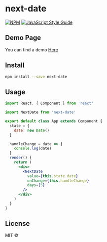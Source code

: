 # next-date

> 

[![NPM](https://img.shields.io/npm/v/next-date.svg)](https://www.npmjs.com/package/next-date) [![JavaScript Style Guide](https://img.shields.io/badge/code_style-standard-brightgreen.svg)](https://standardjs.com)

## Demo Page

You can find a demo [Here](https://vninni.github.io/next-date/)

## Install

```bash
npm install --save next-date
```

## Usage

```jsx
import React, { Component } from 'react'

import NextDate from 'next-date'

export default class App extends Component {
  state = {
    date: new Date()
  }

  handleChange = date => {
    console.log(date)
  }
  render() {
    return (
      <div>
        <NextDate
          value={this.state.date}
          onChange={this.handleChange}
          days={5}
        />
      </div>
    )
  }
}
```

## License

MIT © [](https://github.com/)
